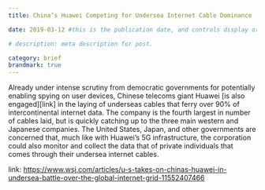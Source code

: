 ```yaml
---
title: China’s Huawei Competing for Undersea Internet Cable Dominance

date: 2019-03-12 #this is the publication date, and controls display order.

# description: meta description for post.

category: brief
brandmark: true
---
```


Already under intense scrutiny from democratic governments for potentially enabling spying on user devices, Chinese telecoms giant Huawei [is also engaged][link] in the laying of underseas cables that ferry over 90% of intercontinental internet data. The company is the fourth largest in number of cables laid, but is quickly catching up to the three main western and Japanese companies. The United States, Japan, and other governments are concerned that, much like with Huawei’s 5G infrastructure, the corporation could also monitor and collect the data that of private individuals that comes through their undersea internet cables.

link: https://www.wsj.com/articles/u-s-takes-on-chinas-huawei-in-undersea-battle-over-the-global-internet-grid-11552407466
